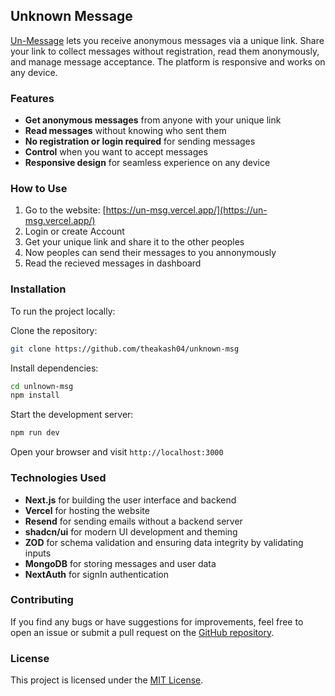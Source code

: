 ## Unknown Message

[Un-Message](https://un-msg.vercel.app) lets you receive anonymous messages via a unique link. Share your link to collect messages without registration, read them anonymously, and manage message acceptance. The platform is responsive and works on any device.

### Features

- **Get anonymous messages** from anyone with your unique link
- **Read messages** without knowing who sent them
- **No registration or login required** for sending messages
- **Control** when you want to accept messages
- **Responsive design** for seamless experience on any device

### How to Use

1. Go to the website: [https://un-msg.vercel.app/](https://un-msg.vercel.app/)
2. Login or create Account
3. Get your unique link and share it to the other peoples
4. Now peoples can send their messages to you annonymously
5. Read the recieved messages in dashboard

### Installation

To run the project locally:

Clone the repository:

```bash
git clone https://github.com/theakash04/unknown-msg
```

Install dependencies:

```bash
cd unlnown-msg
npm install
```

Start the development server:

```bash
npm run dev
```

Open your browser and visit `http://localhost:3000`

### Technologies Used

- **Next.js** for building the user interface and backend
- **Vercel** for hosting the website
- **Resend** for sending emails without a backend server
- **shadcn/ui** for modern UI development and theming
- **ZOD** for schema validation and ensuring data integrity by validating inputs
- **MongoDB** for storing messages and user data
- **NextAuth** for signIn authentication

### Contributing

If you find any bugs or have suggestions for improvements, feel free to open an issue or submit a pull request on the [GitHub repository](https://github.com/theakash04/unknown-msg).

### License

This project is licensed under the [MIT License](LICENSE).
